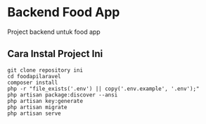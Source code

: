 # Backend Food App

Project backend untuk food app

## Cara Instal Project Ini

```console
git clone repository ini
cd foodapilaravel
composer install
php -r "file_exists('.env') || copy('.env.example', '.env');"
php artisan package:discover --ansi
php artisan key:generate
php artisan migrate
php artisan serve
```
